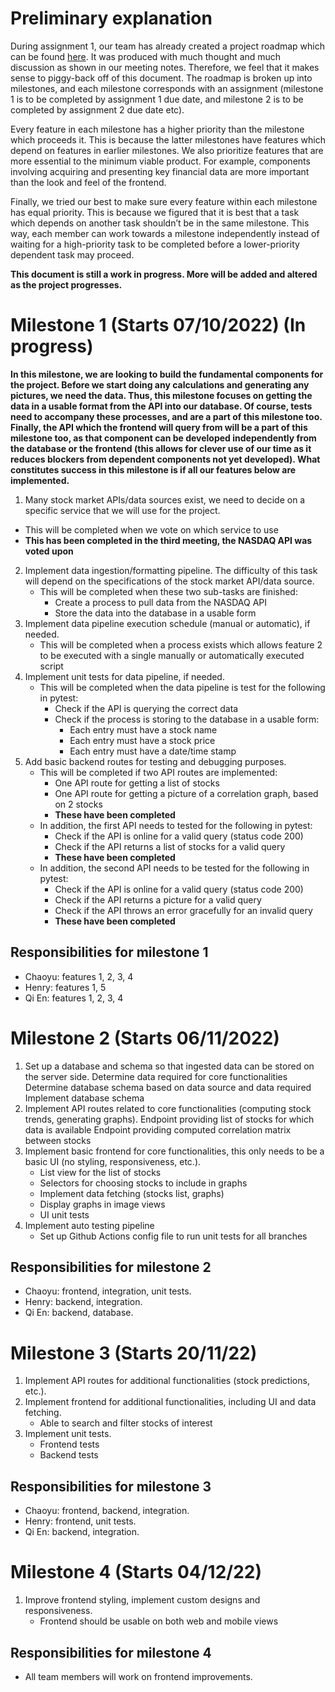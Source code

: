 # Preliminary explanation
During assignment 1, our team has already created a project roadmap which can be found [here](https://github.com/tqe1999/csc302-skynet/blob/main/documentation/roadmap.md).  It was produced with much thought and much discussion as shown in our meeting notes.  Therefore, we feel that it makes sense to piggy-back off of this document.  The roadmap is broken up into milestones, and each milestone corresponds with an assignment (milestone 1 is to be completed by assignment 1 due date, and milestone 2 is to be completed by assignment 2 due date etc).

Every feature in each milestone has a higher priority than the milestone which proceeds it.  This is because the latter milestones have features which depend on features in earlier milestones. We also prioritize features that are more essential to the minimum viable product. For example, components involving acquiring and presenting key financial data are more important than the look and feel of the frontend.

Finally, we tried our best to make sure every feature within each milestone has equal priority.  This is because we figured that it is best that a task which depends on another task shouldn’t be in the same milestone.  This way, each member can work towards a milestone independently instead of waiting for a high-priority task to be completed before a lower-priority dependent task may proceed.

**This document is still a work in progress.  More will be added and altered as the project progresses.**

# Milestone 1 (Starts 07/10/2022) (In progress)
**In this milestone, we are looking to build the fundamental components for the project.  Before we start doing any calculations and generating any pictures, we need the data.  Thus, this milestone focuses on getting the data in a usable format from the API into our database.  Of course, tests need to accompany these processes, and are a part of this milestone too.  Finally, the API which the frontend will query from will be a part of this milestone too, as that component can be developed independently from the database or the frontend (this allows for clever use of our time as it reduces blockers from dependent components not yet developed).  What constitutes success in this milestone is if all our features below are implemented.**

1. Many stock market APIs/data sources exist, we need to decide on a specific service that we will use for the project.
* This will be completed when we vote on which service to use
* **This has been completed in the third meeting, the NASDAQ API was voted upon**
2. Implement data ingestion/formatting pipeline. The difficulty of this task will depend on the specifications of the stock market API/data source.
	* This will be completed when these two sub-tasks are finished:
		* Create a process to pull data from the NASDAQ API
		* Store the data into the database in a usable form
3. Implement data pipeline execution schedule (manual or automatic), if needed.
    * This will be completed when a process exists which allows feature 2 to be executed with a single manually or automatically executed script
4. Implement unit tests for data pipeline, if needed.
	* This will be completed when the data pipeline is test for the following in pytest:
		* Check if the API is querying the correct data
		* Check if the process is storing to the database in a usable form:
			* Each entry must have a stock name
			* Each entry must have a stock price
			* Each entry must have a date/time stamp
5. Add basic backend routes for testing and debugging purposes.
	* This will be completed if two API routes are implemented:
		* One API route for getting a list of stocks
		* One API route for getting a picture of a correlation graph, based on 2 stocks
		* **These have been completed**
	* In addition, the first API needs to tested for the following in pytest:
		* Check if the API is online for a valid query (status code 200)
		* Check if the API returns a list of stocks for a valid query
		* **These have been completed**
	* In addition, the second API needs to be tested for the following  in pytest:
		* Check if the API is online for a valid query (status code 200)
		* Check if the API returns a picture for a valid query
		* Check if the API throws an error gracefully for an invalid query
		* **These have been completed**

## Responsibilities for milestone 1
- Chaoyu: features 1, 2, 3, 4
- Henry: features 1, 5
- Qi En: features 1, 2, 3, 4

# Milestone 2 (Starts 06/11/2022)
1. Set up a database and schema so that ingested data can be stored on the server side.
Determine data required for core functionalities
Determine database schema based on data source and data required
Implement database schema
2. Implement API routes related to core functionalities (computing stock trends, generating graphs).
Endpoint providing list of stocks for which data is available
Endpoint providing computed correlation matrix between stocks
3. Implement basic frontend for core functionalities, this only needs to be a basic UI (no styling, responsiveness, etc.).
    - List view for the list of stocks
    - Selectors for choosing stocks to include in graphs
    - Implement data fetching (stocks list, graphs)
    - Display graphs in image views
    - UI unit tests
4. Implement auto testing pipeline
    - Set up Github Actions config file to run unit tests for all branches

## Responsibilities for milestone 2
- Chaoyu: frontend, integration, unit tests.
- Henry: backend, integration.
- Qi En: backend, database.

# Milestone 3 (Starts 20/11/22)
1. Implement API routes for additional functionalities (stock predictions, etc.).
2. Implement frontend for additional functionalities, including UI and data fetching.
    - Able to search and filter stocks of interest
3. Implement unit tests.
    - Frontend tests
    - Backend tests

## Responsibilities for milestone 3
- Chaoyu: frontend, backend, integration.
- Henry: frontend, unit tests.
- Qi En: backend, integration.

# Milestone 4 (Starts 04/12/22)
1. Improve frontend styling, implement custom designs and responsiveness.
    - Frontend should be usable on both web and mobile views

## Responsibilities for milestone 4
* All team members will work on frontend improvements.


